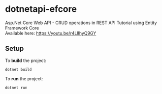 # dotnetapi-efcore

Asp.Net Core Web API - CRUD operations in REST API Tutorial using Entity Framework Core  
Available here: https://youtu.be/r4LlIhyQ9GY

## Setup

To **build** the project:  
```
dotnet build
```

To **run** the project:  
```
dotnet run
```
